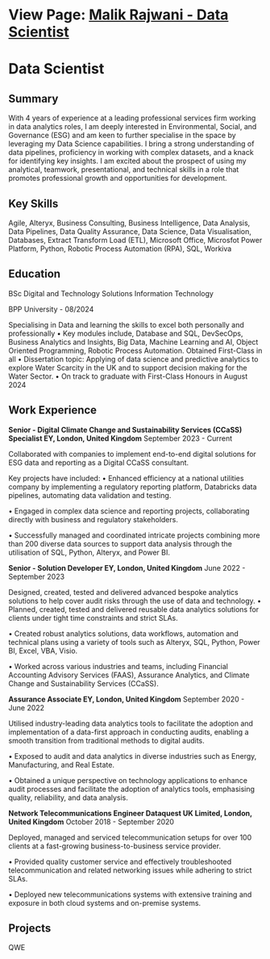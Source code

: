 
# View Page: [Malik Rajwani - Data Scientist](https://mrajwani.github.io/portfolio/)


# Data Scientist





## Summary

With 4 years of experience at a leading professional services firm working in data analytics roles, I am deeply interested in Environmental, Social, and Governance (ESG) and am keen to further specialise in the space by leveraging my Data Science capabilities. I bring a strong understanding of data pipelines, proficiency in working with complex datasets, and a knack for identifying key insights. I am excited about the prospect of using my analytical, teamwork, presentational, and technical skills in a role that promotes professional growth and opportunities for development.





## Key Skills

Agile, Alteryx, Business Consulting, Business Intelligence,	Data Analysis,	Data Pipelines,	Data Quality Assurance,	Data Science,	Data Visualisation,	Databases,	Extract Transform Load (ETL), Microsoft Office, Microsfot Power Platform, Python,	Robotic Process Automation (RPA),	SQL, Workiva





## Education

BSc Digital and Technology Solutions Information Technology

BPP University - 08/2024

Specialising in Data and learning the skills to excel both personally and professionally
•	Key modules include, Database and SQL, DevSecOps, Business Analytics and Insights, Big Data, Machine Learning and AI, Object Oriented Programming, Robotic Process Automation. Obtained First-Class in all
•	Dissertation topic: Applying of data science and predictive analytics to explore Water Scarcity in the UK and to support decision making for the Water Sector.
•	On track to graduate with First-Class Honours in August 2024





## Work Experience

**Senior - Digital Climate Change and Sustainability Services (CCaSS) Specialist EY, London, United Kingdom**
September 2023 - Current

Collaborated with companies to implement end-to-end digital solutions for ESG data and reporting as a Digital CCaSS consultant.

Key projects have included:
•	Enhanced efficiency at a national utilities company by implementing a regulatory reporting platform, Databricks data pipelines, automating data validation and testing.

•	Engaged in complex data science and reporting projects, collaborating directly with business and regulatory stakeholders.

•	Successfully managed and coordinated intricate projects combining more than 200 diverse data sources to support data analysis through the utilisation of SQL, Python, Alteryx, and Power BI.


**Senior - Solution Developer EY, London, United Kingdom**
June 2022 - September 2023

Designed, created, tested and delivered advanced bespoke analytics solutions to help cover audit risks through the use of data and technology.
•	Planned, created, tested and delivered reusable data analytics solutions for clients under tight time constraints and strict SLAs.

•	Created robust analytics solutions, data workflows, automation and technical plans using a variety of tools such as Alteryx, SQL, Python, Power BI, Excel, VBA, Visio.

•	Worked across various industries and teams, including Financial Accounting Advisory Services (FAAS), Assurance Analytics, and Climate Change and Sustainability Services (CCaSS).


**Assurance Associate EY, London, United Kingdom**
September 2020 - June 2022

Utilised industry-leading data analytics tools to facilitate the adoption and implementation of a data-first approach in conducting audits, enabling a smooth transition from traditional methods to digital audits.

•	Exposed to audit and data analytics in diverse industries such as Energy, Manufacturing, and Real Estate.

•	Obtained a unique perspective on technology applications to enhance audit processes and facilitate the adoption of analytics tools, emphasising quality, reliability, and data analysis.


**Network Telecommunications Engineer Dataquest UK Limited, London, United Kingdom**
October 2018 - September 2020

Deployed, managed and serviced telecommunication setups for over 100 clients at a fast-growing business-to-business service provider.

•	Provided quality customer service and effectively troubleshooted telecommunication and related networking issues while adhering to strict SLAs.

•	Deployed new telecommunications systems with extensive training and exposure in both cloud systems and on-premise systems.





## Projects
QWE
